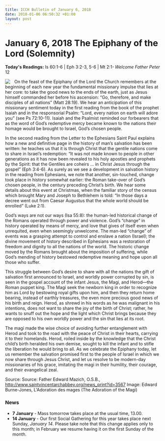 ```yaml
---
title: ICCH Bulletin of January 6, 2018
date: 2018-01-06 06:50:32 +01:00
layout: post
---
```


# January 6, 2018 The Epiphany of the Lord (Solemnity)
<span style="float: right"><em>Welcome Father Peter</em></span>
**Today's Readings:** Is 60:1-6 | Eph 3:2-3, 5-6 | Mt 2:1-12


<img style="float: left; margin-right: 1em;" src="https://upload.wikimedia.org/wikipedia/commons/2/2f/Edward_Burne-Jones_-_The_Adoration_of_the_Magi_-_Google_Art_Project.jpg">

On the feast of the Epiphany of the Lord the Church remembers at the beginning of each new year the fundamental missionary impulse that lies at her core: to take the good news to the ends of the earth, just as Jesus himself commanded her before his ascension: “Go, therefore, and make disciples of all nations” (Matt 28:19). We hear an anticipation of this missionary sentiment today in the first reading from the book of the prophet Isaiah and in the responsorial Psalm: “Lord, every nation on earth will adore you” (see Ps 72:10-11). Isaiah and the Psalmist reminded our forbearers that as the word of God’s redemptive mercy became known to the nations their homage would be brought to Israel, God’s chosen people.

In the second reading from the Letter to the Ephesians Saint Paul explains how a new and definitive page in the history of man’s salvation has been written: he teaches us that it is through Christ that the gentile nations come to share in Israel’s redemption: “It was not made known to people in other generations as it has now been revealed to his holy apostles and prophets by the Spirit: that the Gentiles are coheirs … in Christ Jesus through the gospel” (Eph 3:4-6). As surely as we see a development in salvation history in the reading from Ephesians, we note that another, sin-touched, change took place in history somewhat earlier: the Roman take-over of God’s chosen people, in the century preceding Christ’s birth. We hear some details about this event at Christmas, when the familiar story of the census which brought Mary and Joseph to Bethlehem is told: “In those days a decree went out from Caesar Augustus that the whole world should be enrolled” (Luke 2:1).

God’s ways are not our ways (Isa 55:8): the human-led historical change of the Romans operated through power and violence. God’s “change” in history operated by means of mercy, and love that gives of itself even when unrequited, even when seemingly unwelcome. The man-led “change” of events was a grasping attempt to control and enslave a nation (Israel); the divine movement of history described in Ephesians was a restoration of freedom and dignity to all the nations of the world. The historic change moved by the Romans brought about the imposition of suffering, while God’s mending of history bestowed redemptive meaning and hope upon all those who suffer.

This struggle between God’s desire to share with all the nations the gift of salvation first announced to Israel, and worldly power corrupted by sin, is seen in the gospel account of the infant Jesus, the Magi, and Herod—the Roman puppet king. The Magi seek the newborn king in order to recognize him as Lord by bestowing royal gifts upon him, and then they return home bearing, instead of earthly treasures, the even more precious good news of his birth and reign. Herod, as shrewd in his words as he was malignant in his intentions, does not want to share the joy of the birth of Christ; rather, he wants to snuff out the hope and the light which Christ brings because they are opposed to his own worldly power and the sin that lies at its root.

The magi made the wise choice of avoiding further entanglement with Herod and took to the road with the peace of Christ in their hearts, carrying it to their homelands. Herod, roiled inside by the knowledge that the Christ child’s birth heralded his own demise, sought to kill the infant and to stifle the liberation he would bring to all. As we celebrate the Epiphany today, let us remember the salvation promised first to the people of Israel in which we now share through Jesus Christ, and let us resolve to be modern-day missionaries of his grace, imitating the magi in their humility, their courage, and their evangelical zeal.

Source: Source: Father Edward Mazich, O.S.B., http://www.saintvincentarchabbey.org/news_print?id=3567
Image: Edward Burne-Jones, L'Adoration des mages (The Adoration of the Magi)

### News 

* **7 January** - Mass tomorrow takes place at the usual time, 13.00.
* **14 January** - Our first Social Gathering for this year takes place next Sunday, *January 14*. Please take note that this change applies only to this month; in February we resume having it on the first Sunday of the month.
